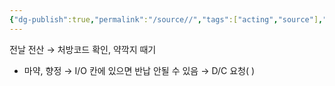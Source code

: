 ```yaml
---
{"dg-publish":true,"permalink":"/source//","tags":["acting","source"],"created":"2025-08-13T19:04:01.448+09:00","updated":"2025-08-16T13:39:42.820+09:00"}
---
```


전날 전산 → 처방코드 확인, 약깍지 때기
- 마약, 향정 → I/O 칸에 있으면 반납 안될 수 있음 → D/C 요청( )